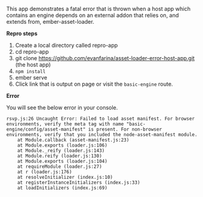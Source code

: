 This app demonstrates a fatal error that is thrown when a host app which contains an engine depends on an external addon that relies on, and extends from, ember-asset-loader.

**Repro steps**

1. Create a local directory called repro-app
2. cd repro-app
3. git clone https://github.com/evanfarina/asset-loader-error-host-app.git (the host app)
4. `npm install`
5. ember serve
6. Click link that is output on page or visit the `basic-engine` route.


**Error**

You will see the below error in your console.

```
rsvp.js:26 Uncaught Error: Failed to load asset manifest. For browser environments, verify the meta tag with name "basic-engine/config/asset-manifest" is present. For non-browser environments, verify that you included the node-asset-manifest module.
    at Module.callback (asset-manifest.js:23)
    at Module.exports (loader.js:106)
    at Module._reify (loader.js:143)
    at Module.reify (loader.js:130)
    at Module.exports (loader.js:104)
    at requireModule (loader.js:27)
    at r (loader.js:176)
    at resolveInitializer (index.js:10)
    at registerInstanceInitializers (index.js:33)
    at loadInitializers (index.js:69)
```
